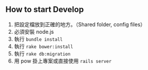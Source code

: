 ## How to start Develop

1. 把設定檔放到正確的地方。（Shared folder, config files）
2. 必須安裝 node.js
3. 執行 `bundle install`
4. 執行 `rake bower:install`
5. 執行 `rake db:migration`
6. 用 pow 掛上專案或直接使用 `rails server`
